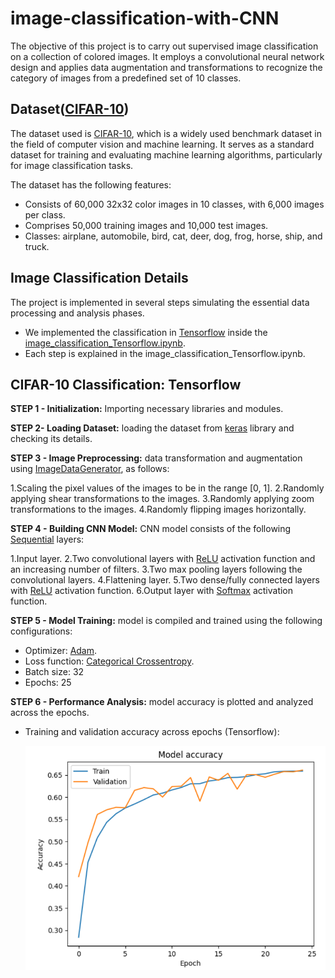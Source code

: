 # image-classification-with-CNN
The objective of this project is to carry out supervised image classification on a collection of colored images. It employs a convolutional neural network design and applies data augmentation and transformations to recognize the category of images from a predefined set of 10 classes.
## Dataset([CIFAR-10](https://www.cs.toronto.edu/~kriz/cifar.html))
The dataset used is [CIFAR-10](https://www.cs.toronto.edu/~kriz/cifar.html), which is a widely used benchmark dataset in the field of computer vision and machine learning. It serves as a standard dataset for training and evaluating machine learning algorithms, particularly for image classification tasks.

The dataset has the following features:

- Consists of 60,000 32x32 color images in 10 classes, with 6,000 images per class.
- Comprises 50,000 training images and 10,000 test images.
- Classes: airplane, automobile, bird, cat, deer, dog, frog, horse, ship, and truck.
  
## Image Classification Details

The project is implemented in several steps simulating the essential data processing and analysis phases.
- We implemented the classification in [Tensorflow](https://www.tensorflow.org/) inside the [image_classification_Tensorflow.ipynb](https://github.com/santoshiappanapalli/image-classification-with-CNN/blob/main/image_classification_Tensorflow.ipynb).
- Each step is explained in the image_classification_Tensorflow.ipynb.

## CIFAR-10 Classification: Tensorflow

**STEP 1 - Initialization:** Importing necessary libraries and modules.

**STEP 2- Loading Dataset:** loading the dataset from [keras](https://www.tensorflow.org/api_docs/python/tf/keras/datasets/cifar10) library and checking its details.

**STEP 3 - Image Preprocessing:** data transformation and augmentation using [ImageDataGenerator](https://www.tensorflow.org/api_docs/python/tf/keras/preprocessing/image/ImageDataGenerator), as follows:

1.Scaling the pixel values of the images to be in the range [0, 1].
2.Randomly applying shear transformations to the images.
3.Randomly applying zoom transformations to the images.
4.Randomly flipping images horizontally.

**STEP 4 - Building CNN Model:** CNN model consists of the following [Sequential](https://www.tensorflow.org/api_docs/python/tf/keras/Sequential) layers:

1.Input layer.
2.Two convolutional layers with [ReLU](https://www.tensorflow.org/api_docs/python/tf/keras/activations/relu) activation function and an increasing number of filters.
3.Two max pooling layers following the convolutional layers.
4.Flattening layer.
5.Two dense/fully connected layers with [ReLU](https://www.tensorflow.org/api_docs/python/tf/keras/activations/relu) activation function.
6.Output layer with [Softmax](https://www.tensorflow.org/api_docs/python/tf/keras/layers/Softmax) activation function.

**STEP 5 - Model Training:** model is compiled and trained using the following configurations:

- Optimizer: [Adam](https://www.tensorflow.org/api_docs/python/tf/keras/optimizers/Adam).
- Loss function: [Categorical Crossentropy](https://www.tensorflow.org/api_docs/python/tf/keras/losses/categorical_crossentropy).
- Batch size: 32
- Epochs: 25

**STEP 6 - Performance Analysis:** model accuracy is plotted and analyzed across the epochs.

- Training and validation accuracy across epochs (Tensorflow):

  ![Alt text](https://github.com/santoshiappanapalli/image-classification-with-CNN/blob/main/reports/Report%20(Model%20Accuracy%20).png)
